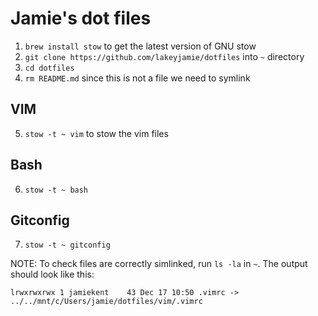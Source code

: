 # Jamie's dot files

1. `brew install stow` to get the latest version of GNU stow
2. `git clone https://github.com/lakeyjamie/dotfiles` into `~` directory
3. `cd dotfiles`
4. `rm README.md` since this is not a file we need to symlink

## VIM

5. `stow -t ~ vim` to stow the vim files

## Bash

6. `stow -t ~ bash`

## Gitconfig

7. `stow -t ~ gitconfig`


NOTE: To check files are correctly simlinked, run `ls -la` in `~`. 
The output should look like this:
```
lrwxrwxrwx 1 jamiekent    43 Dec 17 10:50 .vimrc -> ../../mnt/c/Users/jamie/dotfiles/vim/.vimrc         
```

